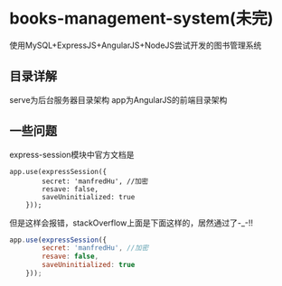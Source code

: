 # books-management-system(未完)
使用MySQL+ExpressJS+AngularJS+NodeJS尝试开发的图书管理系统

## 目录详解
serve为后台服务器目录架构
app为AngularJS的前端目录架构

## 一些问题
express-session模块中官方文档是

```
app.use(expressSession({
        secret: 'manfredHu', //加密
        resave: false,
        saveUninitialized: true
    }));
```

但是这样会报错，stackOverflow上面是下面这样的，居然通过了-_-!!


```javascript
app.use(expressSession({
        secret: 'manfredHu', //加密
        resave: false,
        saveUninitialized: true
    }));
```
